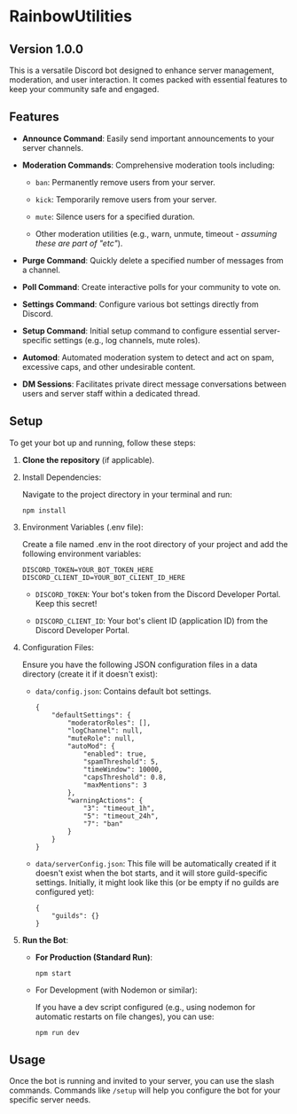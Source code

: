 # **RainbowUtilities**
## Version 1.0.0
This is a versatile Discord bot designed to enhance server management, moderation, and user interaction. It comes packed with essential features to keep your community safe and engaged.


## **Features**

- ****Announce Command****: Easily send important announcements to your server channels.

- ****Moderation Commands****: Comprehensive moderation tools including:

  - `ban`: Permanently remove users from your server.

  - `kick`: Temporarily remove users from your server.

  - `mute`: Silence users for a specified duration.

  - Other moderation utilities (e.g., warn, unmute, timeout - _assuming these are part of "etc"_).

- ****Purge Command****: Quickly delete a specified number of messages from a channel.

- ****Poll Command****: Create interactive polls for your community to vote on.

- ****Settings Command****: Configure various bot settings directly from Discord.

- ****Setup Command****: Initial setup command to configure essential server-specific settings (e.g., log channels, mute roles).

- ****Automod****: Automated moderation system to detect and act on spam, excessive caps, and other undesirable content.

- ****DM Sessions****: Facilitates private direct message conversations between users and server staff within a dedicated thread.


## **Setup**

To get your bot up and running, follow these steps:

1. ****Clone the repository**** (if applicable).

2. Install Dependencies:

   Navigate to the project directory in your terminal and run:

       npm install

3. Environment Variables (.env file):

   Create a file named .env in the root directory of your project and add the following environment variables:

       DISCORD_TOKEN=YOUR_BOT_TOKEN_HERE
       DISCORD_CLIENT_ID=YOUR_BOT_CLIENT_ID_HERE

   - `DISCORD_TOKEN`: Your bot's token from the Discord Developer Portal. Keep this secret!

   - `DISCORD_CLIENT_ID`: Your bot's client ID (application ID) from the Discord Developer Portal.

4. Configuration Files:

   Ensure you have the following JSON configuration files in a data directory (create it if it doesn't exist):

   - `data/config.json`: Contains default bot settings.

         {
             "defaultSettings": {
                 "moderatorRoles": [],
                 "logChannel": null,
                 "muteRole": null,
                 "autoMod": {
                     "enabled": true,
                     "spamThreshold": 5,
                     "timeWindow": 10000,
                     "capsThreshold": 0.8,
                     "maxMentions": 3
                 },
                 "warningActions": {
                     "3": "timeout_1h",
                     "5": "timeout_24h",
                     "7": "ban"
                 }
             }
         }

   - `data/serverConfig.json`: This file will be automatically created if it doesn't exist when the bot starts, and it will store guild-specific settings. Initially, it might look like this (or be empty if no guilds are configured yet):

         {
             "guilds": {}
         }

5. ****Run the Bot****:

   - ****For Production (Standard Run)****:

         npm start

   - For Development (with Nodemon or similar):

     If you have a dev script configured (e.g., using nodemon for automatic restarts on file changes), you can use:

         npm run dev


## **Usage**

Once the bot is running and invited to your server, you can use the slash commands. Commands like `/setup` will help you configure the bot for your specific server needs.

